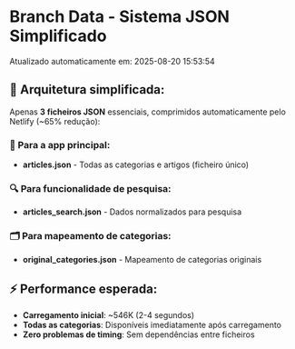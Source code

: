 # Branch Data - Sistema JSON Simplificado
Atualizado automaticamente em: 2025-08-20 15:53:54

## 🎯 Arquitetura simplificada:
Apenas **3 ficheiros JSON** essenciais, comprimidos automaticamente pelo Netlify (~65% redução):

### 📱 Para a app principal:
- **articles.json** - Todas as categorias e artigos (ficheiro único)

### 🔍 Para funcionalidade de pesquisa:
- **articles_search.json** - Dados normalizados para pesquisa

### 🗂️ Para mapeamento de categorias:
- **original_categories.json** - Mapeamento de categorias originais

## ⚡ Performance esperada:
- **Carregamento inicial**: ~546K (2-4 segundos)
- **Todas as categorias**: Disponíveis imediatamente após carregamento
- **Zero problemas de timing**: Sem dependências entre ficheiros
